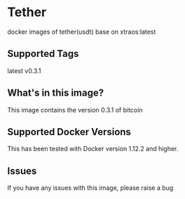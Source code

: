 # Tether
docker images of tether(usdt) base on xtraos:latest

## Supported Tags
latest
v0.3.1


## What's in this image?
This image contains the version 0.3.1 of bitcoin


## Supported Docker Versions
This has been tested with Docker version 1.12.2 and higher.

## Issues
If you have any issues with this image, please raise a bug
